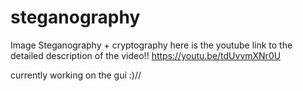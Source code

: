 # steganography
Image Steganography + cryptography
here is the youtube link to the detailed description of the video!!
https://youtu.be/tdUvvmXNr0U

currently working on the gui :)//
